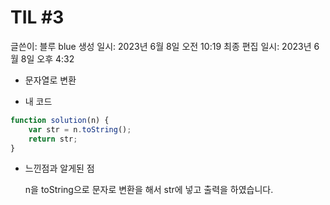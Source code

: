 # TIL #3

글쓴이: 블루 blue
생성 일시: 2023년 6월 8일 오전 10:19
최종 편집 일시: 2023년 6월 8일 오후 4:32

- 문자열로 변환

[](https://school.programmers.co.kr/learn/courses/30/lessons/181845)

- 내 코드

```jsx
function solution(n) {
    var str = n.toString();
    return str;
}
```

- 느낀점과 알게된 점
    
    n을 toString으로 문자로 변환을 해서 str에 넣고 출력을 하였습니다.